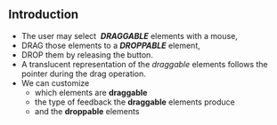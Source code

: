 ## Introduction
- The user may select  ***DRAGGABLE*** elements with a mouse,
- DRAG those elements to a ***DROPPABLE*** element,
- DROP them by releasing the button.
- A translucent representation of the _draggable_ elements follows the pointer during the drag operation.
- We can customize
	- which elements are **draggable**
	- the type of feedback the **draggable** elements produce
	- and the **droppable** elements